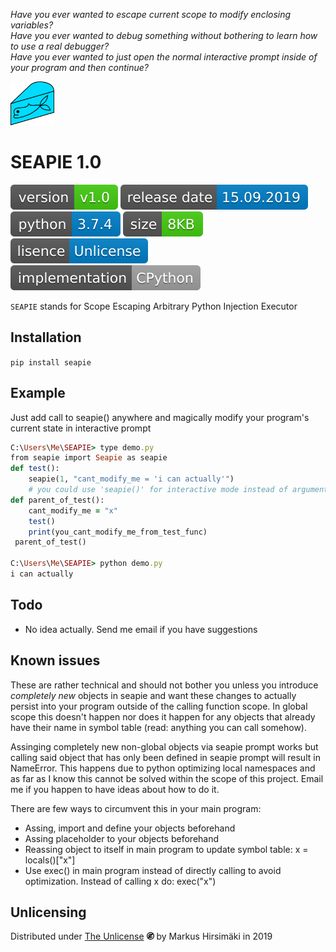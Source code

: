 _Have you ever wanted to escape current scope to modify enclosing variables?_\
_Have you ever wanted to debug something without bothering to learn how to use a real debugger?_\
_Have you ever wanted to just open the normal interactive prompt inside of your program and then continue?_

<img src="https://raw.githubusercontent.com/hirsimaki-markus/SEAPIE/master/images/SEAPIE.png" width="70" height="70"/>

# SEAPIE 1.0

<img src="./images/version.svg"> <img src="./images/releasedate.svg"> <img src="./images/python-ver.svg"> <img src="./images/size.svg">  <img src="./images/lisence.svg"> <img src="./images/implementation.svg">


```SEAPIE``` stands for Scope Escaping Arbitrary Python Injection Executor

## Installation

```pip install seapie```

## Example

Just add call to seapie() anywhere and magically modify your program's current state in interactive prompt

```ruby
C:\Users\Me\SEAPIE> type demo.py
from seapie import Seapie as seapie
def test():
    seapie(1, "cant_modify_me = 'i can actually'")
    # you could use 'seapie()' for interactive mode instead of arguments
def parent_of_test():
    cant_modify_me = "x"
    test()
    print(you_cant_modify_me_from_test_func)
 parent_of_test()

C:\Users\Me\SEAPIE> python demo.py
i can actually
```
## Todo
* No idea actually. Send me email if you have suggestions

## Known issues

These are rather technical and should not bother you unless you introduce _completely new_ objects in seapie and want
these changes to actually persist into your program outside of the calling function scope. In global scope this doesn't happen
nor does it happen for any objects that already have their name in symbol table (read: anything you can call somehow).

Assinging completely new non-global objects via seapie prompt works but calling said object that has only been defined in
seapie prompt will result in NameError. This happens due to python optimizing local namespaces and as far as I know this
cannot be solved within the scope of this project. Email me if you happen to have ideas about how to do it.

There are few ways to circumvent this in your main program:
* Assing, import and define your objects beforehand
* Assing placeholder to your objects beforehand
* Reassing object to itself in main program to update symbol table: x = locals()["x"]
* Use exec() in main program instead of directly calling to avoid optimization. Instead of calling x do: exec("x")

## Unlicensing
Distributed under [The Unlicense](https://choosealicense.com/licenses/unlicense/) <img src="./images/unlisence.png" width="12" height="12"/> by Markus Hirsimäki in 2019
